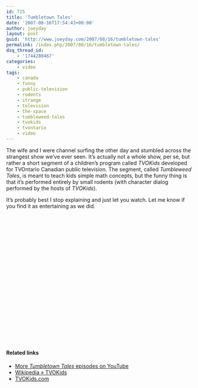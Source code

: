 ```yaml
---
id: 725
title: 'Tumbletown Tales'
date: '2007-08-16T17:54:43+00:00'
author: joeyday
layout: post
guid: 'http://www.joeyday.com/2007/08/16/tumbletown-tales'
permalink: /index.php/2007/08/16/tumbletown-tales/
dsq_thread_id:
    - '1744280467'
categories:
    - video
tags:
    - canada
    - funny
    - public-television
    - rodents
    - strange
    - television
    - the-space
    - tumbleweed-tales
    - tvokids
    - tvontario
    - video
---
```


The wife and I were channel surfing the other day and stumbled across the strangest show we’ve ever seen. It’s actually not a whole show, per se, but rather a short segment of a children’s program called *TVOKids* developed for TVOntario Canadian public television. The segment, called *Tumbleweed Tales*, is meant to teach kids simple math concepts, but the funny thing is that it’s performed entirely by small rodents (with character dialog performed by the hosts of *TVOKids*).

It’s probably best I stop explaining and just let you watch. Let me know if you find it as entertaining as we did.

<object height="344" width="425"><param name="movie" value="http://www.youtube.com/v/XRWX0oqgTBE"></param><param name="wmode" value="transparent"></param><embed height="344" src="http://www.youtube.com/v/XRWX0oqgTBE" type="application/x-shockwave-flash" width="425" wmode="transparent"></embed></object>

#### Related links

- [More *Tumbletown Tales* episodes on YouTube](http://www.youtube.com/results?search_type=search_videos&search_sort=relevance&search_query=tumbletown+tales&search=Search)
- [Wikipedia » TVOKids](http://en.wikipedia.org/wiki/TVOKids)
- [TVOKids.com](http://www.tvokids.com/)